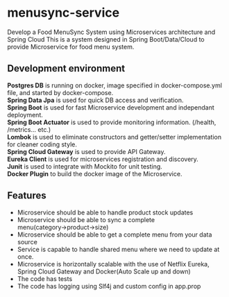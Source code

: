 # menusync-service
Develop a Food MenuSync System using Microservices architecture and Spring Cloud
This is a system designed in Spring Boot/Data/Cloud to provide Microservice for food menu system.

## Development environment
**Postgres DB** is running on docker, image specified in docker-compose.yml file, and started by docker-compose.  
**Spring Data Jpa** is used for quick DB access and verification.  
**Spring Boot** is used for fast Microservice development and independant deployment.  
**Spring Boot Actuator** is used to provide monitoring information. (/health, /metrics... etc.)  
**Lombok** is used to eliminate constructors and getter/setter implementation for cleaner coding style.  
**Spring Cloud Gateway** is used to provide API Gateway.  
**Eureka Client** is used for microservices registration and discovery.  
**Junit** is used to integrate with Mockito for unit testing.  
**Docker Plugin** to build the docker image of the Microservice.  

## Features
- Microservice should be able to handle product stock updates
- Microservice should be able to sync a complete menu(category→product→size)
- Microservice should be able to get a complete menu from your data source
- Service is capable to handle shared menu where we need to update at once.
- Microservice is horizontally scalable with the use of Netflix Eureka, Spring Cloud Gateway and Docker(Auto Scale up and down)
- The code has tests
- The code has logging using Slf4j and custom config in app.prop




